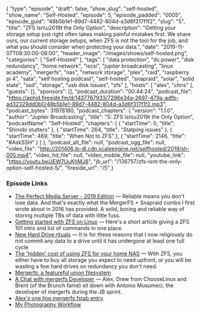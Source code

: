 {
  "type": "episode",
  "draft": false,
  "show_slug": "self-hosted",
  "show_name": "Self-Hosted",
  "episode": 5,
  "episode_padded": "0005",
  "episode_guid": "48b5b1e1-89d7-4482-804d-a3d6f317f1f2",
  "slug": "5",
  "title": "ZFS Isn\u2019t the Only Option",
  "description": "Getting your storage setup just right often takes making painful mistakes first. We share ours, our current storage setups, when ZFS is not the tool for the job, and what you should consider when protecting your data.",
  "date": "2019-11-07T08:30:00-08:00",
  "header_image": "/images/shows/self-hosted.png",
  "categories": [
    "Self-Hosted"
  ],
  "tags": [
    "data protection",
    "dc power",
    "disk redundancy",
    "home network",
    "iscsi",
    "jupiter broadcasting",
    "linux academy",
    "mergerfs",
    "nas",
    "network storage",
    "plex",
    "raid",
    "raspberry pi 4",
    "sata",
    "self hosting podcast",
    "self-hosted",
    "snapraid",
    "solar",
    "solid state",
    "ssd",
    "storage",
    "usb disk issues",
    "zfs"
  ],
  "hosts": [
    "alex",
    "chris"
  ],
  "guests": [],
  "sponsors": [],
  "podcast_duration": "00:44:24",
  "podcast_file": "https://aphid.fireside.fm/d/1437767933/7296e34a-2697-479a-adfb-ad32329dd0b0/48b5b1e1-89d7-4482-804d-a3d6f317f1f2.mp3",
  "podcast_bytes": 31978180,
  "podcast_chapters": {
    "version": "1.1.0",
    "author": "Jupiter Broadcasting",
    "title": "5: ZFS Isn\u2019t the Only Option",
    "podcastName": "Self-Hosted",
    "chapters": [
      {
        "startTime": 0,
        "title": "Shinobi stutters"
      },
      {
        "startTime": 264,
        "title": "Statping issues"
      },
      {
        "startTime": 469,
        "title": "When Not to ZFS"
      },
      {
        "startTime": 2146,
        "title": "#AskSSH"
      }
    ]
  },
  "podcast_alt_file": null,
  "podcast_ogg_file": null,
  "video_file": "http://201406.jb-dl.cdn.scaleengine.net/selfhosted/2019/sh-005.mp4",
  "video_hd_file": null,
  "video_mobile_file": null,
  "youtube_link": "https://youtu.be/JEW7UuKhMJ8",
  "jb_url": "/136757/zfs-isnt-the-only-option-self-hosted-5/",
  "fireside_url": "/5"
}


### Episode Links

  * [The Perfect Media Server - 2019 Edition](https://blog.linuxserver.io/2019/07/16/perfect-media-server-2019/ "The Perfect Media Server - 2019 Edition") — Reliable means you don't lose data. And that's exactly what the MergerFS + Snapraid combo I first wrote about in 2016 has provided. A solid, boring and reliable way of storing multiple TBs of data with little fuss.
  * [Getting started with ZFS on Linux](https://blog.linuxserver.io/2019/05/14/getting-started-with-zfs-on-linux/ "Getting started with ZFS on Linux") — Here's a short article giving a ZFS 101 intro and list of commands in one place.
  * [New Hard Drive rituals](https://blog.linuxserver.io/2018/10/29/new-hard-drive-rituals/ "New Hard Drive rituals") — It is for these reasons that I now religiously do not commit any data to a drive until it has undergone at least one full cycle
  * [The 'hidden' cost of using ZFS for your home NAS](https://louwrentius.com/the-hidden-cost-of-using-zfs-for-your-home-nas.html "The 'hidden' cost of using ZFS for your home NAS") — With ZFS, you either have to buy all storage you expect to need upfront, or you will be wasting a few hard drives on redundancy you don't need.
  * [Mergerfs: a featureful union filesystem](https://github.com/trapexit/mergerfs "Mergerfs: a featureful union filesystem")
  * [A Chat with mergerfs Developer](https://extras.fireside.fm/28 "A Chat with mergerfs Developer") — Alex, Drew from ChooseLinux and Brent (of the Brunch fame) sit down with Antonio Musumeci, the developer of mergerfs during the JB sprint.
  * [Alex's one line mergerfs fstab entry](https://slexy.org/view/s25zKMjUuZ "Alex's one line mergerfs fstab entry")
  * [My Photography Workflow](https://blog.ktz.me/my-photography-workflow/ "My Photography Workflow")


